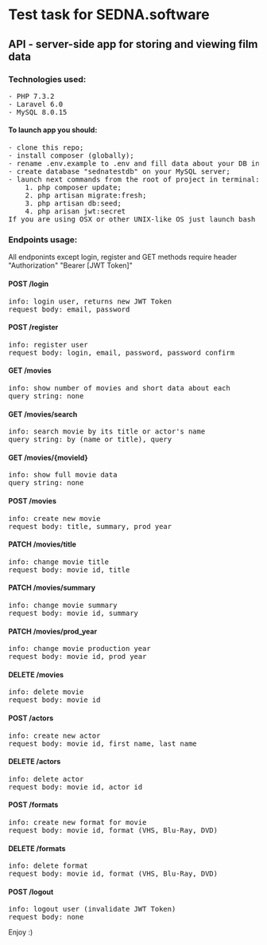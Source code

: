 # Test task for SEDNA.software

## API - server-side app for storing and viewing film data

### Technologies used:
<pre>
- PHP 7.3.2
- Laravel 6.0
- MySQL 8.0.15
</pre>

#### To launch app you should:
<pre>
- clone this repo;
- install composer (globally);
- rename .env.example to .env and fill data about your DB into it;
- create database "sednatestdb" on your MySQL server;
- launch next commands from the root of project in terminal:
    1. php composer update;
    2. php artisan migrate:fresh;
    3. php artisan db:seed;
    4. php arisan jwt:secret
If you are using OSX or other UNIX-like OS just launch bash script "start.sh" 
</pre>

### Endpoints usage:
All endponints except login, register and GET methods require header "Authorization" "Bearer [JWT Token]"

#### POST /login
<pre>
info: login user, returns new JWT Token
request body: email, password
</pre>

#### POST /register
<pre>
info: register user
request body: login, email, password, password_confirm
</pre>

#### GET /movies
<pre>
info: show number of movies and short data about each
query string: none
</pre>

#### GET /movies/search
<pre>
info: search movie by its title or actor's name
query string: by (name or title), query
</pre>

#### GET /movies/{movieId}
<pre>
info: show full movie data
query string: none
</pre>

#### POST /movies
<pre>
info: create new movie
request body: title, summary, prod_year
</pre>

#### PATCH /movies/title
<pre>
info: change movie title
request body: movie_id, title
</pre>

#### PATCH /movies/summary
<pre>
info: change movie summary
request body: movie_id, summary
</pre>

#### PATCH /movies/prod_year
<pre>
info: change movie production year
request body: movie_id, prod_year
</pre>

#### DELETE /movies
<pre>
info: delete movie
request body: movie_id
</pre>

#### POST /actors
<pre>
info: create new actor
request body: movie_id, first_name, last_name
</pre>

#### DELETE /actors
<pre>
info: delete actor
request body: movie_id, actor_id
</pre>

#### POST /formats
<pre>
info: create new format for movie
request body: movie_id, format (VHS, Blu-Ray, DVD)
</pre>

#### DELETE /formats
<pre>
info: delete format
request body: movie_id, format (VHS, Blu-Ray, DVD)
</pre>

#### POST /logout
<pre>
info: logout user (invalidate JWT Token)
request body: none
</pre>
Enjoy :)

